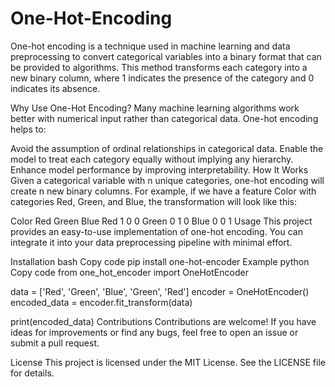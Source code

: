 # One-Hot-Encoding
One-hot encoding is a technique used in machine learning and data preprocessing to convert categorical variables into a binary format that can be provided to algorithms. This method transforms each category into a new binary column, where 1 indicates the presence of the category and 0 indicates its absence.

Why Use One-Hot Encoding?
Many machine learning algorithms work better with numerical input rather than categorical data. One-hot encoding helps to:

Avoid the assumption of ordinal relationships in categorical data.
Enable the model to treat each category equally without implying any hierarchy.
Enhance model performance by improving interpretability.
How It Works
Given a categorical variable with n unique categories, one-hot encoding will create n new binary columns. For example, if we have a feature Color with categories Red, Green, and Blue, the transformation will look like this:

Color	Red	Green	Blue
Red	1	0	0
Green	0	1	0
Blue	0	0	1
Usage
This project provides an easy-to-use implementation of one-hot encoding. You can integrate it into your data preprocessing pipeline with minimal effort.

Installation
bash
Copy code
pip install one-hot-encoder
Example
python
Copy code
from one_hot_encoder import OneHotEncoder

data = ['Red', 'Green', 'Blue', 'Green', 'Red']
encoder = OneHotEncoder()
encoded_data = encoder.fit_transform(data)

print(encoded_data)
Contributions
Contributions are welcome! If you have ideas for improvements or find any bugs, feel free to open an issue or submit a pull request.

License
This project is licensed under the MIT License. See the LICENSE file for details.
